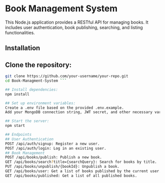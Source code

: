 # Book Management System

This Node.js application provides a RESTful API for managing books. It includes user authentication, book publishing, searching, and listing functionalities.

## Installation

## Clone the repository:
   ```bash
   git clone https://github.com/your-username/your-repo.git
   cd Book-Managment-System ```

## Install dependencies:
npm install

## Set up environment variables:
Create a .env file based on the provided .env.example.
Add your MongoDB connection string, JWT secret, and other necessary variables.

## Start the server:
npm start

## Endpoints
## User Authentication
POST /api/auth/signup: Register a new user.
POST /api/auth/login: Log in an existing user.
## Book Management
POST /api/books/publish: Publish a new book.
GET /api/books/search?title={searchQuery}: Search for books by title.
PUT /api/books/unpublish/{bookId}: Unpublish a book.
GET /api/books/user: Get a list of books published by the current user.
GET /api/books/published: Get a list of all published books.
